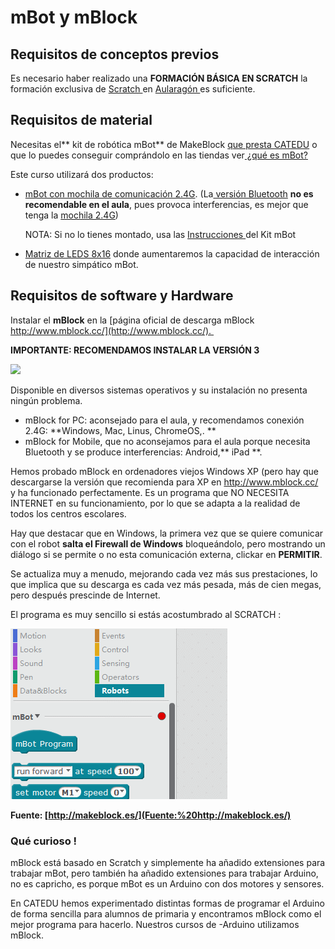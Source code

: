 
# mBot y mBlock

## Requisitos de conceptos previos

Es necesario haber realizado una **FORMACIÓN BÁSICA EN SCRATCH** la formación exclusiva de [Scratch ](https://scratch.mit.edu/)en [Aularagón ](http://moodle.catedu.es/)es suficiente.

## Requisitos de material 

Necesitas el** kit de robótica mBot** de MakeBlock [que presta CATEDU](http://www.catedu.es/webcatedu/index.php/destacados/149-robotica) o que lo puedes conseguir comprándolo en las tiendas ver[ ¿qué es mBot?](qu_es_mbot.html)

Este curso utilizará dos productos:

- [mBot con mochila de comunicación 2.4G](http://www.makeblock.es/productos/robot_educativo_mbot_2.4g/). (La[ versión Bluetooth](http://www.makeblock.es/productos/robot_educativo_mbot/) **no es recomendable en el aula**, pues provoca interferencias, es mejor que tenga la [mochila 2.4G](http://www.makeblock.es/productos/mbot_usb_2.4g/))

    NOTA:  Si no lo tienes montado, usa las [Instrucciones ](https://www.dropbox.com/s/kwfo7pjdjoyo2x3/mBot%20instruction.pdf?dl=1)del Kit mBot

- [Matriz de LEDS 8x16](http://www.makeblock.es/productos/mbot_matriz_leds/) donde aumentaremos la capacidad de interacción de nuestro simpático mBot.

## Requisitos de software y Hardware

Instalar el **mBlock** en la [página oficial de descarga mBlock http://www.mblock.cc/](http://www.mblock.cc/). 

**IMPORTANTE: RECOMENDAMOS INSTALAR LA VERSIÓN 3**

![](https://catedu.gitbooks.io/domotica-con-arduino/content/assets/MBLCCK.jpg)

Disponible en diversos sistemas operativos y su instalación no presenta ningún problema.

- mBlock for PC: aconsejado para el aula, y recomendamos conexión 2.4G: **Windows, Mac, Linus, ChromeOS,. **
- mBlock for Mobile, que no aconsejamos para el aula porque necesita Bluetooth y se produce interferencias: Android,** iPad **.

Hemos probado mBlock en ordenadores viejos Windows XP (pero hay que descargarse la versión que recomienda para XP en http://www.mblock.cc/ y ha funcionado perfectamente. Es un programa que NO NECESITA INTERNET en su funcionamiento, por lo que se adapta a la realidad de todos los centros escolares.

Hay que destacar que en Windows, la primera vez que se quiere comunicar con el robot **salta el Firewall de Windows** bloqueándolo, pero mostrando un diálogo si se permite o no esta comunicación externa, clickar en **PERMITIR**. 

Se actualiza muy a menudo, mejorando cada vez más sus prestaciones, lo que implica que su descarga es cada vez más pesada, más de cien megas, pero después prescinde de Internet.

El programa es muy sencillo si estás acostumbrado al SCRATCH :

![](img/mblock.gif)

**Fuente: [http://makeblock.es/](Fuente:%20http://makeblock.es/)**

### Qué curioso !

mBlock está basado en Scratch y simplemente ha añadido extensiones para trabajar mBot, pero también ha añadido extensiones para trabajar Arduino, no es capricho, es porque mBot es un Arduino con dos motores y sensores.

En CATEDU hemos experimentado distintas formas de programar el Arduino de forma sencilla para alumnos de primaria y encontramos mBlock como el mejor programa para hacerlo. Nuestros cursos de -Arduino utilizamos mBlock.

